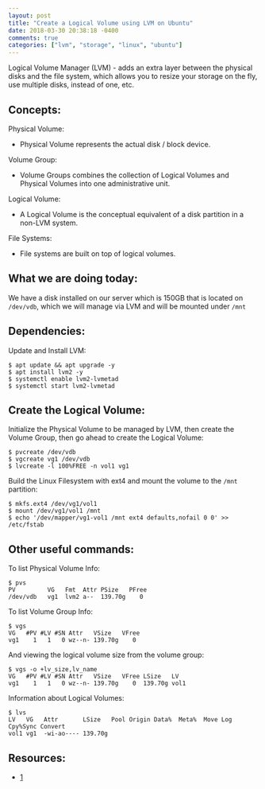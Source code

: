 ```yaml
---
layout: post
title: "Create a Logical Volume using LVM on Ubuntu"
date: 2018-03-30 20:38:18 -0400
comments: true
categories: ["lvm", "storage", "linux", "ubuntu"] 
---
```


Logical Volume Manager (LVM) - adds an extra layer between the physical disks and the file system, which allows you to resize your storage on the fly, use multiple disks, instead of one, etc.

## Concepts:

Physical Volume:
- Physical Volume represents the actual disk / block device.

Volume Group:
- Volume Groups combines the collection of Logical Volumes and Physical Volumes into one administrative unit. 

Logical Volume:
- A Logical Volume is the conceptual equivalent of a disk partition in a non-LVM system.

File Systems:
- File systems are built on top of logical volumes.

## What we are doing today:

We have a disk installed on our server which is 150GB that is located on `/dev/vdb`, which we will manage via LVM and will be mounted under `/mnt`

## Dependencies:

Update and Install LVM:

```
$ apt update && apt upgrade -y
$ apt install lvm2 -y
$ systemctl enable lvm2-lvmetad
$ systemctl start lvm2-lvmetad
```

## Create the Logical Volume:

Initialize the Physical Volume to be managed by LVM, then create the Volume Group, then go ahead to create the Logical Volume:

```
$ pvcreate /dev/vdb
$ vgcreate vg1 /dev/vdb
$ lvcreate -l 100%FREE -n vol1 vg1
```

Build the Linux Filesystem with ext4 and mount the volume to the `/mnt` partition:

```
$ mkfs.ext4 /dev/vg1/vol1
$ mount /dev/vg1/vol1 /mnt
$ echo '/dev/mapper/vg1-vol1 /mnt ext4 defaults,nofail 0 0' >> /etc/fstab
```

## Other useful commands:

To list Physical Volume Info:

```
$ pvs
PV         VG   Fmt  Attr PSize   PFree
/dev/vdb   vg1  lvm2 a--  139.70g    0

```

To list Volume Group Info:

```
$ vgs
VG   #PV #LV #SN Attr   VSize   VFree
vg1    1   1   0 wz--n- 139.70g    0

```

And viewing the logical volume size from the volume group:

```
$ vgs -o +lv_size,lv_name
VG   #PV #LV #SN Attr   VSize   VFree LSize   LV
vg1    1   1   0 wz--n- 139.70g    0  139.70g vol1
```

Information about Logical Volumes:

```
$ lvs
LV   VG   Attr       LSize   Pool Origin Data%  Meta%  Move Log Cpy%Sync Convert
vol1 vg1  -wi-ao---- 139.70g
```

## Resources:

- [1](https://www.thegeekdiary.com/redhat-centos-a-beginners-guide-to-lvm-logical-volume-manager/)

